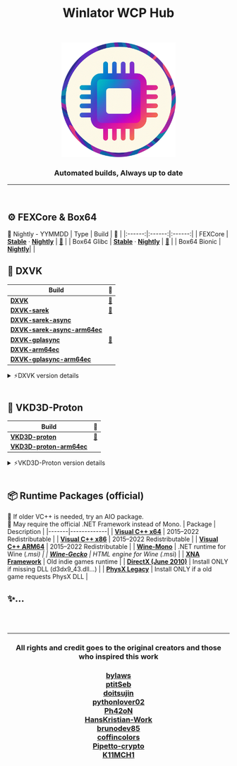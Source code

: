 <h1 align="center">Winlator WCP Hub</h1>
<br>

<p align="center">
  <img src="./Logo.png" alt="logoo" width="260">
</p>


<h3 align="center">Automated builds, Always up to date</h3>

---

<br>

## ⚙️ FEXCore & Box64
📌 Nightly - YYMMDD
| Type | Build | 📜 |
|:------:|:------:|:------:|
| FEXCore | [**Stable**](https://github.com/Arihany/WinlatorWCPHub/releases/tag/FEX-STABLE) · [**Nightly**](https://github.com/Arihany/WinlatorWCPHub/releases/tag/FEX-NIGHTLY) | <a href="https://github.com/FEX-Emu/FEX">🔗</a> |
| Box64 Glibc | [**Stable**](https://github.com/Arihany/WinlatorWCPHub/releases/tag/BOX64-STABLE) · [**Nightly**](https://github.com/Arihany/WinlatorWCPHub/releases/tag/BOX64-NIGHTLY) | <a href="https://github.com/ptitSeb/box64">🔗</a> |
| Box64 Bionic | [**Nightly**](https://github.com/Arihany/WinlatorWCPHub/releases/tag/BOX64-BIONIC-NIGHTLY)| |
<br>

## 🧩 DXVK
| Build | 📜 |
|-------|:------:|
| [**DXVK**](https://github.com/Arihany/WinlatorWCPHub/releases/tag/DXVK) |  <a href="https://github.com/doitsujin/dxvk">🔗</a> |
| [**DXVK-sarek**](https://github.com/Arihany/WinlatorWCPHub/releases/tag/DXVK-SAREK) |  <a href="https://github.com/pythonlover02/DXVK-Sarek">🔗</a> |
| [**DXVK-sarek-async**](https://github.com/Arihany/WinlatorWCPHub/releases/tag/DXVK-SAREK-ASYNC) |   |
| [**DXVK-sarek-async-arm64ec**](https://github.com/Arihany/WinlatorWCPHub/releases/tag/DXVK-SAREK-ASYNC-ARM64EC) |   |
| [**DXVK-gplasync**](https://github.com/Arihany/WinlatorWCPHub/releases/tag/DXVK-GPLASYNC) |  <a href="https://gitlab.com/Ph42oN/dxvk-gplasync">🔗</a> |
| [**DXVK-arm64ec**](https://github.com/Arihany/WinlatorWCPHub/releases/tag/DXVK-ARM64EC) |   |
| [**DXVK-gplasync-arm64ec**](https://github.com/Arihany/WinlatorWCPHub/releases/tag/DXVK-GPLASYNC-ARM64EC) |   |

<details>
  <summary>⚡DXVK version details</summary>

  
| Type       | Description                                                   |
|:------:|---------------------------------------------------------------|
| **sarek**    | Provides backports for old GPUs that don’t support Vulkan 1.3 |
| **gplasync** | Rendering frames before shader compilation = less stutter |
| **arm64ec**  | Performance boost for 64-bit games (only with FEX)   |

Try order: Sarek → 2.3.1-x ~ 2.4.1-x → (Glitches = Up, freezes = Down or use vanilla DXVK)
</details>
<br>

## 🌌 VKD3D-Proton
| Build | 📜 |
|-------|:------:|
| [**VKD3D-proton**](https://github.com/Arihany/WinlatorWCPHub/releases/tag/VKD3D-PROTON) |  <a href="https://github.com/HansKristian-Work/vkd3d-proton">🔗</a> |
| [**VKD3D-proton-arm64ec**](https://github.com/Arihany/WinlatorWCPHub/releases/tag/VKD3D-PROTON-ARM64EC) |   |

<details>
  <summary>⚡VKD3D-Proton version details</summary>

  
| Type       | Description                                                   |
|:------:|---------------------------------------------------------------|
| **arm64ec**  | Performance boost for 64-bit games (only with FEX)   |

</details>
<br>

## 📦 Runtime Packages (official)
📌 If older VC++ is needed, try an AIO package. <br>
📌 May require the official .NET Framework instead of Mono.
| Package | Description |
|-------|-------------|
| [**Visual C++ x64**](https://aka.ms/vs/17/release/vc_redist.x64.exe) | 2015–2022 Redistributable |
| [**Visual C++ x86**](https://aka.ms/vs/17/release/vc_redist.x86.exe) | 2015–2022 Redistributable |
| [**Visual C++ ARM64**](https://aka.ms/vs/17/release/vc_redist.arm64.exe) | 2015–2022 Redistributable |
| [**Wine-Mono**](https://github.com/wine-mono/wine-mono/releases) | .NET runtime for Wine (*.msi) |
| [**Wine-Gecko**](https://dl.winehq.org/wine/wine-gecko/) | HTML engine for Wine (*.msi) |
| [**XNA Framework**](https://download.microsoft.com/download/a/c/2/ac2c903b-e6e8-42c2-9fd7-bebac362a930/xnafx40_redist.msi) | Old indie games runtime |
| [**DirectX (June 2010)**](https://download.microsoft.com/download/8/4/a/84a35bf1-dafe-4ae8-82af-ad2ae20b6b14/directx_Jun2010_redist.exe) | Install ONLY if missing DLL (d3dx9_43.dll...) |
| [**PhysX Legacy**](https://www.nvidia.com/content/DriverDownload-March2009/confirmation.php?url=/Windows/9.13.0604/PhysX-9.13.0604-SystemSoftware-Legacy.msi&lang=us&type=Other) | Install ONLY if a old game requests PhysX DLL |
<br>


## ✨...

<br><br>

---

<h3 align="center">All rights and credit goes to the original creators and those who inspired this work</h3><p align="center">
<h3 align="center">
  
[bylaws](https://github.com/bylaws)<br>
[ptitSeb](https://github.com/ptitSeb)  
[doitsujin](https://github.com/doitsujin)  
[pythonlover02](https://github.com/pythonlover02)  
[Ph42oN](https://gitlab.com/Ph42oN)  
[HansKristian-Work](https://github.com/HansKristian-Work)  
[brunodev85](https://github.com/brunodev85)  
[coffincolors](https://github.com/coffincolors)  
[Pipetto-crypto](https://github.com/Pipetto-crypto)  
[K11MCH1](https://github.com/K11MCH1)

</h3><p align="center">

